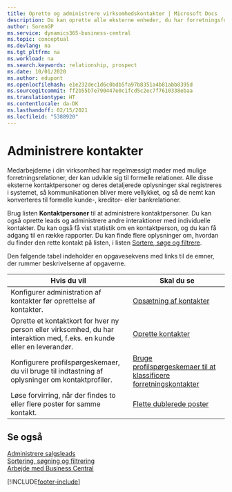 ```yaml
---
title: Oprette og administrere virksomhedskontakter | Microsoft Docs
description: Du kan oprette alle eksterne enheder, du har forretningsforhold til (f.eks. kundeemner, debitorer, kreditorer og konsulenter) som kontaktpersoner.
author: SorenGP
ms.service: dynamics365-business-central
ms.topic: conceptual
ms.devlang: na
ms.tgt_pltfrm: na
ms.workload: na
ms.search.keywords: relationship, prospect
ms.date: 10/01/2020
ms.author: edupont
ms.openlocfilehash: e1e232dec1d6c0bdb5fa97b8351a4b81abb8395d
ms.sourcegitcommit: ff2b55b7e790447e0c1fcd5c2ec7f7610338ebaa
ms.translationtype: HT
ms.contentlocale: da-DK
ms.lasthandoff: 02/15/2021
ms.locfileid: "5388920"
---
```

# <a name="managing-contacts"></a>Administrere kontakter

Medarbejderne i din virksomhed har regelmæssigt møder med mulige forretningsrelationer, der kan udvikle sig til formelle relationer. Alle disse eksterne kontaktpersoner og deres detaljerede oplysninger skal registreres i systemet, så kommunikationen bliver mere vellykket, og så de nemt kan konverteres til formelle kunde-, kreditor- eller bankrelationer.

Brug listen **Kontaktpersoner** til at administrere kontaktpersoner. Du kan også oprette leads og administrere andre interaktioner med individuelle kontakter. Du kan også få vist statistik om en kontaktperson, og du kan få adgang til en række rapporter. Du kan finde flere oplysninger om, hvordan du finder den rette kontakt på listen, i listen [Sortere, søge og filtrere](ui-enter-criteria-filters.md).  

Den følgende tabel indeholder en opgavesekvens med links til de emner, der rummer beskrivelserne af opgaverne.

| Hvis du vil | Skal du se |
| --- | --- |
| Konfigurer administration af kontakter før oprettelse af kontakter. |[Opsætning af kontakter](marketing-setup-contacts.md) |
| Oprette et kontaktkort for hver ny person eller virksomhed, du har interaktion med, f.eks. en kunde eller en leverandør. |[Oprette kontakter](marketing-create-contact-companies.md) |
|Konfigurere profilspørgeskemaer, du vil bruge til indtastning af oplysninger om kontaktprofiler.|[Bruge profilspørgeskemaer til at klassificere forretningskontakter](marketing-create-contact-profile-questionnaire.md)|
|Løse forvirring, når der findes to eller flere poster for samme kontakt.|[Flette dublerede poster](sales-how-merge-duplicate-records.md)|

## <a name="see-also"></a>Se også

[Administrere salgsleads](marketing-manage-sales-opportunities.md)  
[Sortering, søgning og filtrering](ui-enter-criteria-filters.md)  
[Arbejde med Business Central](ui-work-product.md)  


[!INCLUDE[footer-include](includes/footer-banner.md)]